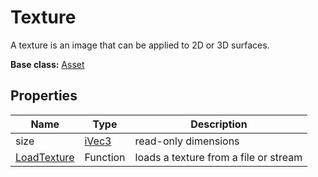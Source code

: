 # Texture

A texture is an image that can be applied to 2D or 3D surfaces.

**Base class:** [Asset](Asset.md)

## Properties

| Name | Type | Description |
| --- | --- | --- |
| size | [iVec3](iVec3.md) | read-only dimensions |
| [LoadTexture](LoadTexture.md) | Function | loads a texture from a file or stream |
